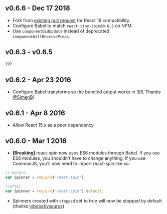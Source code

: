 ## v0.6.6 - Dec 17 2018

* Fork from [existing pull request](https://github.com/captDaylight/react-tiny-spin/pull/4) for React 16 compatibility. 
* Configure Babel to match `react-tiny-spin@0.6.5` on NPM.
* Use `componentDidUpdate` instead of deprecated `componentWillReceiveProps`.

## v0.6.3 - v0.6.5
???

## v0.6.2 - Apr 23 2016

* Configure Babel transforms so the bundled output works in IE8. Thanks [@SimenB](https://github.com/SimenB)!

## v0.6.1 - Apr 8 2016

* Allow React 15.x as a peer dependency

## v0.6.0 - Mar 1 2016

* **[Breaking]** react-spin now uses ES6 modules through Babel. If you use ES6 modules, you shouldn't have to change anything. If you use CommonJS, you'll now need to import react-spin like so:

```js
// before
var Spinner = require('react-spin');

//after
var Spinner = require('react-spin').default;
```

* Spinners created with `stopped` set to true will now be stopped by default (thanks [lobobabysaurus](https://github.com/lobobabysaurus))
